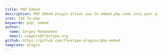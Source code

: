 ```yaml
---
title: PHP Embed
description: PHP Embed plugin allows you to embed php code into your page.
icon: fab fa-php
keywords: php, embed
author:
  name: Sergey Romanenko
  email: support@flextype.org
github: https://github.com/flextype-plugins/php-embed
template: plugin
---
```

